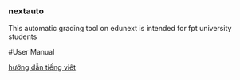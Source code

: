 ### nextauto

This automatic grading tool on edunext is intended for fpt university students

#User Manual

[hướng dẫn tiếng viêt](https://github.com/khengyun/nextauto/tree/main/readme_vn#readme)






